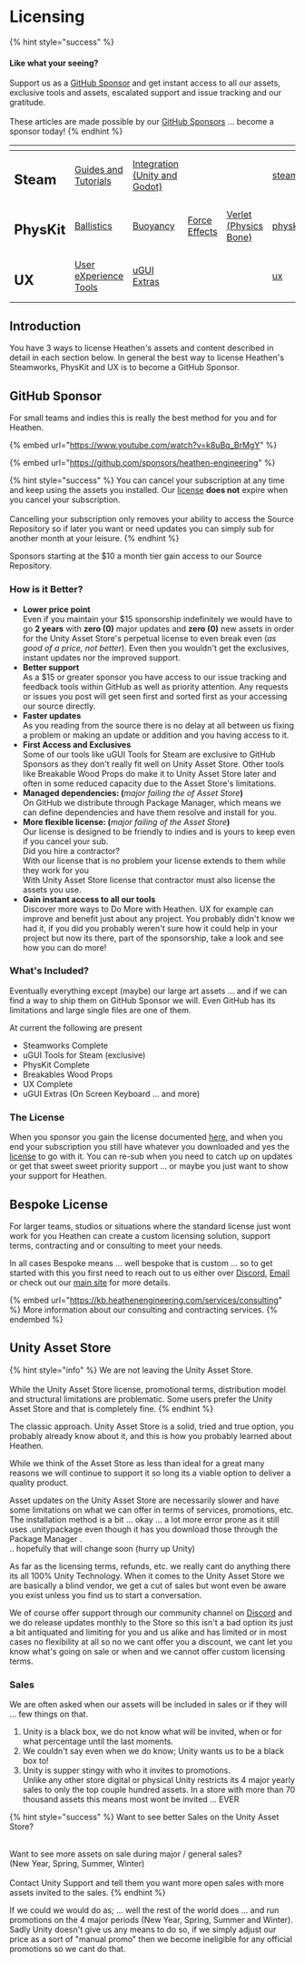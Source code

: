 # Licensing

{% hint style="success" %}
#### Like what your seeing?

Support us as a [GitHub Sponsor](./) and get instant access to all our assets, exclusive tools and assets, escalated support and issue tracking and our gratitude.\
\
These articles are made possible by our [GitHub Sponsors](./) ... become a sponsor today!
{% endhint %}

<table data-view="cards"><thead><tr><th></th><th></th><th></th><th></th><th></th><th data-hidden data-card-target data-type="content-ref"></th><th data-hidden data-card-cover data-type="files"></th></tr></thead><tbody><tr><td><h2>Steam</h2></td><td><a href="../company/steam/">Guides and Tutorials</a></td><td><a href="../assets/steamworks/">Integration (Unity and Godot)</a></td><td></td><td></td><td><a href="../company/steam/">steam</a></td><td><a href="../.gitbook/assets/Steamworks Card.png">Steamworks Card.png</a></td></tr><tr><td><h2>PhysKit</h2></td><td><a href="../assets/physkit/sample-scenes/fantasy-style-ballistic-simulation.md">Ballistics</a></td><td><a href="../assets/physkit/sample-scenes/1-buoyancy-example.md">Buoyancy</a></td><td><a href="../assets/physkit/sample-scenes/1-force-effect-fields.md">Force Effects</a></td><td><a href="../assets/physkit/sample-scenes/2-verlet-spring-skinned-mesh.md">Verlet (Physics Bone)</a></td><td><a href="../assets/physkit/">physkit</a></td><td><a href="../.gitbook/assets/PhysKit Card.png">PhysKit Card.png</a></td></tr><tr><td><h2>UX</h2></td><td><a href="../assets/ux/learning/core-concepts/">User eXperience Tools</a></td><td><a href="../assets/ux/learning/ugui-extras/">uGUI Extras</a></td><td></td><td></td><td><a href="../assets/ux/">ux</a></td><td><a href="../.gitbook/assets/Splash Screen (1).png">Splash Screen (1).png</a></td></tr></tbody></table>

## Introduction

You have 3 ways to license Heathen's assets and content described in detail in each section below. In general the best way to license Heathen's Steamworks, PhysKit and UX is to become a GitHub Sponsor.

## GitHub Sponsor

For small teams and indies this is really the best method for you and for Heathen.

{% embed url="https://www.youtube.com/watch?v=k8uBq_BrMgY" %}

{% embed url="https://github.com/sponsors/heathen-engineering" %}

{% hint style="success" %}
You can cancel your subscription at any time and keep using the assets you installed. Our [license](heathen-license-agreement.md) **does not** expire when you cancel your subscription.\
\
Cancelling your subscription only removes your ability to access the Source Repository so if later you want or need updates you can simply sub for another month at your leisure.
{% endhint %}

Sponsors starting at the $10 a month tier gain access to our Source Repository.

### How is it Better?

* **Lower price point**\
  Even if you maintain your $15 sponsorship indefinitely we would have to go **2 years** with **zero (0)** major updates and **zero (0)** new assets in order for the Unity Asset Store's perpetual license to even break even (_as good of a price, not better_). Even then you wouldn't get the exclusives, instant updates nor the improved support.
* **Better support**\
  As a $15 or greater sponsor you have access to our issue tracking and feedback tools within GitHub as well as priority attention. Any requests or issues you post will get seen first and sorted first as your accessing our source directly.
* **Faster updates**\
  As you reading from the source there is no delay at all between us fixing a problem or making an update or addition and you having access to it.
* **First Access and Exclusives**\
  Some of our tools like uGUI Tools for Steam are exclusive to GitHub Sponsors as they don't really fit well on Unity Asset Store. Other tools like Breakable Wood Props do make it to Unity Asset Store later and often in some reduced capacity due to the Asset Store's limitations.
* **Managed dependencies: (**_major failing the of Asset Store_**)**\
  On GitHub we distribute through Package Manager, which means we can define dependencies and have them resolve and install for you.
* **More flexible license: (**_major failing of the Asset Store_**)**\
  Our license is designed to be friendly to indies and is yours to keep even if you cancel your sub.\
  Did you hire a contractor?\
  With our license that is no problem your license extends to them while they work for you\
  With Unity Asset Store license that contractor must also license the assets you use.&#x20;
* **Gain instant access to all our tools**\
  Discover more ways to Do More with Heathen. UX for example can improve and benefit just about any project. You probably didn't know we had it, if you did you probably weren't sure how it could help in your project but now its there, part of the sponsorship, take a look and see how you can do more!

### What's Included?

Eventually everything except (maybe) our large art assets … and if we can find a way to ship them on GitHub Sponsor we will. Even GitHub has its limitations and large single files are one of them.

At current the following are present

* Steamworks Complete
* uGUI Tools for Steam (exclusive)
* PhysKit Complete
* Breakables Wood Props
* UX Complete
* uGUI Extras (On Screen Keyboard ... and more)

### The License

When you sponsor you gain the license documented [here](heathen-license-agreement.md), and when you end your subscription you still have whatever you downloaded and yes the [license](heathen-license-agreement.md) to go with it. You can re-sub when you need to catch up on updates or get that sweet sweet priority support … or maybe you just want to show your support for Heathen.

## Bespoke License

For larger teams, studios or situations where the standard license just wont work for you Heathen can create a custom licensing solution, support terms, contracting and or consulting to meet your needs.

In all cases Bespoke means … well bespoke that is custom … so to get started with this you first need to reach out to us either over [Discord](https://discord.gg/6X3xrRc), [Email ](mailto://support@heathen.group?subject=Bespoke%20Licensing)or check out our [main site](https://heathen.group) for more details.

{% embed url="https://kb.heathenengineering.com/services/consulting" %}
More information about our consulting and contracting services.
{% endembed %}

## Unity Asset Store

{% hint style="info" %}
We are not leaving the Unity Asset Store.\
\
While the Unity Asset Store license, promotional terms, distribution model and structural limitations are problematic. Some users prefer the Unity Asset Store and that is completely fine.&#x20;
{% endhint %}

The classic approach. Unity Asset Store is a solid, tried and true option, you probably already know about it, and this is how you probably learned about Heathen.

While we think of the Asset Store as less than ideal for a great many reasons we will continue to support it so long its a viable option to deliver a quality product.

Asset updates on the Unity Asset Store are necessarily slower and have some limitations on what we can offer in terms of services, promotions, etc. The installation method is a bit … okay … a lot more error prone as it still uses .unitypackage even though it has you download those through the Package Manager .\
.. hopefully that will change soon (hurry up Unity)

As far as the licensing terms, refunds, etc. we really cant do anything there its all 100% Unity Technology. When it comes to the Unity Asset Store we are basically a blind vendor, we get a cut of sales but wont even be aware you exist unless you find us to start a conversation.

We of course offer support through our community channel on [Discord](https://discord.gg/6X3xrRc) and we do release updates monthly to the Store so this isn't a bad option its just a bit antiquated and limiting for you and us alike and has limited or in most cases no flexibility at all so no we cant offer you a discount, we cant let you know what's going on sale or when and we cannot offer custom licensing terms.

### Sales

We are often asked when our assets will be included in sales or if they will … few things on that.

1. Unity is a black box, we do not know what will be invited, when or for what percentage until the last moments.
2. We couldn't say even when we do know; Unity wants us to be a black box to!
3. Unity is supper stingy with who it invites to promotions. \
   Unlike any other store digital or physical Unity restricts its 4 major yearly sales to only the top couple hundred assets. In a store with more than 70 thousand assets this means most wont be invited … EVER

{% hint style="success" %}
Want to see better Sales on the Unity Asset Store?

\
Want to see more assets on sale during major / general sales? \
(New Year, Spring, Summer, Winter)\
\
Contact Unity Support and tell them you want more open sales with more assets invited to the sales.
{% endhint %}

If we could we would do as; … well the rest of the world does … and run promotions on the 4 major periods (New Year, Spring, Summer and Winter). Sadly Unity doesn't give us any means to do so, if we simply adjust our price as a sort of "manual promo" then we become ineligible for any official promotions so we cant do that.
